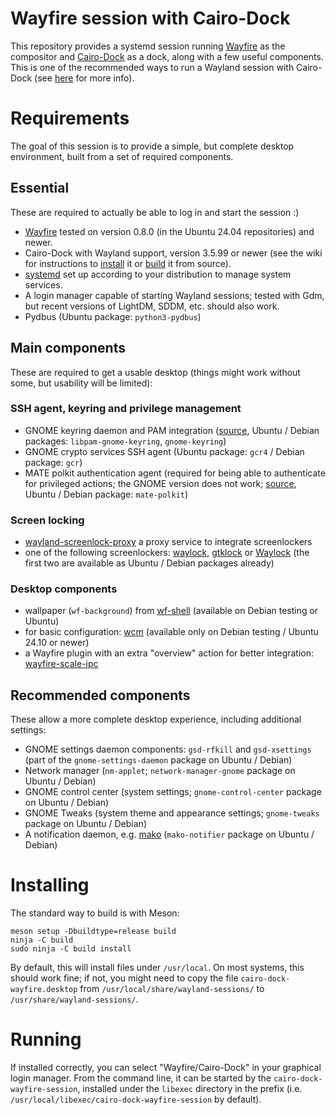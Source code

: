 # Wayfire session with Cairo-Dock

This repository provides a systemd session running [Wayfire](https://github.com/WayfireWM/wayfire) as the compositor and [Cairo-Dock](https://github.com/Cairo-Dock/cairo-dock-core) as a dock, along with a few useful components. This is one of the recommended ways to run a Wayland session with Cairo-Dock (see [here](https://github.com/Cairo-Dock/cairo-dock-core/wiki/Running#1-run-the-cairo-dock-desktop-session) for more info).


# Requirements

The goal of this session is to provide a simple, but complete desktop environment, built from a set of required components.

## Essential

These are required to actually be able to log in and start the session :)

 - [Wayfire](https://github.com/WayfireWM/wayfire) tested on version 0.8.0 (in the Ubuntu 24.04 repositories) and newer.
 - Cairo-Dock with Wayland support, version 3.5.99 or newer (see the wiki for instructions to [install](https://github.com/Cairo-Dock/cairo-dock-core/wiki/Installation) it or [build](https://github.com/Cairo-Dock/cairo-dock-core/wiki/Compiling-from-source) it from source).
 - [systemd](https://systemd.io/) set up according to your distribution to manage system services.
 - A login manager capable of starting Wayland sessions; tested with Gdm, but recent versions of LightDM, SDDM, etc. should also work.
 - Pydbus (Ubuntu package: `python3-pydbus`)


## Main components

These are required to get a usable desktop (things might work without some, but usability will be limited):

### SSH agent, keyring and privilege management

 - GNOME keyring daemon and PAM integration ([source](https://gitlab.gnome.org/GNOME/gnome-keyring), Ubuntu / Debian packages: `libpam-gnome-keyring`, `gnome-keyring`)
 - GNOME crypto services SSH agent (Ubuntu package: `gcr4` / Debian package: `gcr`)
 - MATE polkit authentication agent (required for being able to authenticate for privileged actions; the GNOME version does not work; [source](https://github.com/mate-desktop/mate-polkit), Ubuntu / Debian package: `mate-polkit`)

### Screen locking

 - [wayland-screenlock-proxy](https://github.com/dkondor/wayland-screenlock-proxy) a proxy service to integrate screenlockers
 - one of the following screenlockers: [waylock](https://github.com/swaywm/swaylock), [gtklock](https://github.com/jovanlanik/gtklock) or [Waylock](https://codeberg.org/ifreund/waylock) (the first two are available as Ubuntu / Debian packages already)

### Desktop components

 - wallpaper (`wf-background`) from [wf-shell](https://github.com/WayfireWM/wf-shell) (available on Debian testing or Ubuntu)
 - for basic configuration: [wcm](https://github.com/WayfireWM/wcm) (available only on Debian testing / Ubuntu 24.10 or newer)
 - a Wayfire plugin with an extra "overview" action for better integration: [wayfire-scale-ipc](https://github.com/dkondor/wayfire-scale-ipc)


## Recommended components

These allow a more complete desktop experience, including additional settings:
 - GNOME settings daemon components: `gsd-rfkill` and `gsd-xsettings` (part of the `gnome-settings-daemon` package on Ubuntu / Debian)
 - Network manager (`nm-applet`; `network-manager-gnome` package on Ubuntu / Debian)
 - GNOME control center (system settings; `gnome-control-center` package on Ubuntu / Debian)
 - GNOME Tweaks (system theme and appearance settings; `gnome-tweaks` package on Ubuntu / Debian)
 - A notification daemon, e.g. [mako](https://github.com/emersion/mako) (`mako-notifier` package on Ubuntu / Debian)


# Installing

The standard way to build is with Meson:

```
meson setup -Dbuildtype=release build
ninja -C build
sudo ninja -C build install
```

By default, this will install files under `/usr/local`. On most systems, this should work fine; if not, you might need to copy the file `cairo-dock-wayfire.desktop` from `/usr/local/share/wayland-sessions/` to `/usr/share/wayland-sessions/`.


# Running

If installed correctly, you can select "Wayfire/Cairo-Dock" in your graphical login manager. From the command line, it can be started by the `cairo-dock-wayfire-session`, installed under the `libexec` directory in the prefix (i.e. `/usr/local/libexec/cairo-dock-wayfire-session` by default).


